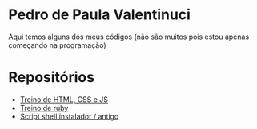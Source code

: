 # Pedro de Paula Valentinuci
 Aqui temos alguns dos meus códigos (não são muitos pois estou apenas começando na programação)

# Repositórios
 * [Treino de HTML, CSS e JS](https://pedrovalentinuci.github.io)
 * [Treino de ruby](https://github.com/PedroValentinuci/ruby)
 * [Script shell instalador / antigo](https://github.com/PedroValentinuci/script-instalador-workstation)
